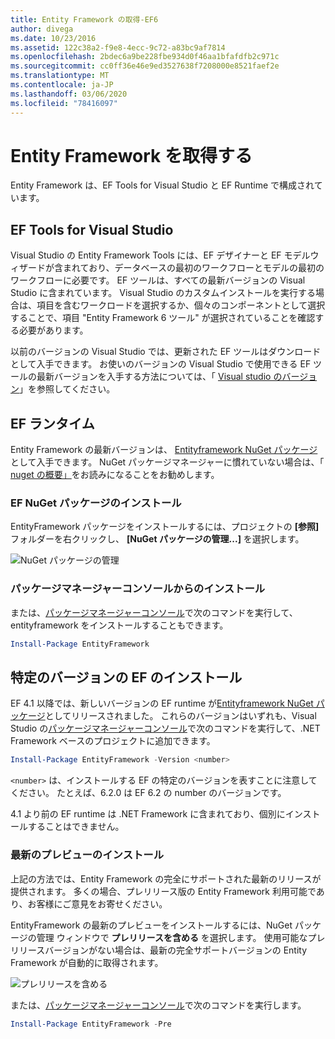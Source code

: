 ```yaml
---
title: Entity Framework の取得-EF6
author: divega
ms.date: 10/23/2016
ms.assetid: 122c38a2-f9e8-4ecc-9c72-a83bc9af7814
ms.openlocfilehash: 2bdec6a9be228fbe934d0f46aa1bfafdfb2c971c
ms.sourcegitcommit: cc0ff36e46e9ed3527638f7208000e8521faef2e
ms.translationtype: MT
ms.contentlocale: ja-JP
ms.lasthandoff: 03/06/2020
ms.locfileid: "78416097"
---
```

# <a name="get-entity-framework"></a>Entity Framework を取得する
Entity Framework は、EF Tools for Visual Studio と EF Runtime で構成されています。

## <a name="ef-tools-for-visual-studio"></a>EF Tools for Visual Studio

Visual Studio の Entity Framework Tools には、EF デザイナーと EF モデルウィザードが含まれており、データベースの最初のワークフローとモデルの最初のワークフローに必要です。 EF ツールは、すべての最新バージョンの Visual Studio に含まれています。 Visual Studio のカスタムインストールを実行する場合は、項目を含むワークロードを選択するか、個々のコンポーネントとして選択することで、項目 "Entity Framework 6 ツール" が選択されていることを確認する必要があります。

以前のバージョンの Visual Studio では、更新された EF ツールはダウンロードとして入手できます。 お使いのバージョンの Visual Studio で使用できる EF ツールの最新バージョンを入手する方法については、「 [Visual studio のバージョン](~/ef6/what-is-new/visual-studio.md)」を参照してください。

## <a name="ef-runtime"></a>EF ランタイム

Entity Framework の最新バージョンは、 [Entityframework NuGet パッケージ](https://nuget.org/packages/EntityFramework/)として入手できます。 NuGet パッケージマネージャーに慣れていない場合は、「 [nuget の概要」](https://docs.microsoft.com/nuget/consume-packages/overview-and-workflow)をお読みになることをお勧めします。

### <a name="installing-the-ef-nuget-package"></a>EF NuGet パッケージのインストール

EntityFramework パッケージをインストールするには、プロジェクトの **[参照]** フォルダーを右クリックし、 **[NuGet パッケージの管理...]** を選択します。

![NuGet パッケージの管理](~/ef6/media/managenugetpackages.png)

### <a name="installing-from-package-manager-console"></a>パッケージマネージャーコンソールからのインストール

または、[パッケージマネージャーコンソール](https://docs.nuget.org/docs/start-here/using-the-package-manager-console)で次のコマンドを実行して、entityframework をインストールすることもできます。

``` powershell
Install-Package EntityFramework
```

## <a name="installing-a-specific-version-of-ef"></a>特定のバージョンの EF のインストール

EF 4.1 以降では、新しいバージョンの EF runtime が[Entityframework NuGet パッケージ](https://www.nuget.org/packages/EntityFramework/)としてリリースされました。 これらのバージョンはいずれも、Visual Studio の[パッケージマネージャーコンソール](https://docs.nuget.org/docs/start-here/using-the-package-manager-console)で次のコマンドを実行して、.NET Framework ベースのプロジェクトに追加できます。

``` powershell
Install-Package EntityFramework -Version <number>
```

`<number>` は、インストールする EF の特定のバージョンを表すことに注意してください。 たとえば、6.2.0 は EF 6.2 の number のバージョンです。   

4\.1 より前の EF runtime は .NET Framework に含まれており、個別にインストールすることはできません。

### <a name="installing-the-latest-preview"></a>最新のプレビューのインストール

上記の方法では、Entity Framework の完全にサポートされた最新のリリースが提供されます。 多くの場合、プレリリース版の Entity Framework 利用可能であり、お客様にご意見をお寄せください。

EntityFramework の最新のプレビューをインストールするには、NuGet パッケージの管理 ウィンドウで **プレリリースを含める** を選択します。 使用可能なプレリリースバージョンがない場合は、最新の完全サポートバージョンの Entity Framework が自動的に取得されます。

![プレリリースを含める](~/ef6/media/includeprerelease.png)

または、[パッケージマネージャーコンソール](https://docs.nuget.org/docs/start-here/using-the-package-manager-console)で次のコマンドを実行します。

``` powershell
Install-Package EntityFramework -Pre
```
